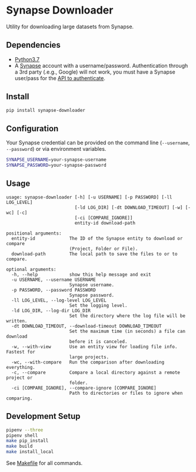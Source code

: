 # Synapse Downloader

Utility for downloading large datasets from Synapse.

## Dependencies

- [Python3.7](https://www.python.org/)
- A [Synapse](https://www.synapse.org/) account with a username/password. Authentication through a 3rd party (.e.g., Google) will not work, you must have a Synapse user/pass for the [API to authenticate](http://docs.synapse.org/python/#connecting-to-synapse).

## Install

```bash
pip install synapse-downloader
```

## Configuration

Your Synapse credential can be provided on the command line (`--username`, `--password`) or via environment variables.

```bash
SYNAPSE_USERNAME=your-synapse-username
SYNAPSE_PASSWORD=your-synapse-password
```

## Usage

```text
usage: synapse-downloader [-h] [-u USERNAME] [-p PASSWORD] [-ll LOG_LEVEL]
                          [-ld LOG_DIR] [-dt DOWNLOAD_TIMEOUT] [-w] [-wc] [-c]
                          [-ci [COMPARE_IGNORE]]
                          entity-id download-path

positional arguments:
  entity-id             The ID of the Synapse entity to download or compare
                        (Project, Folder or File).
  download-path         The local path to save the files to or to compare.

optional arguments:
  -h, --help            show this help message and exit
  -u USERNAME, --username USERNAME
                        Synapse username.
  -p PASSWORD, --password PASSWORD
                        Synapse password.
  -ll LOG_LEVEL, --log-level LOG_LEVEL
                        Set the logging level.
  -ld LOG_DIR, --log-dir LOG_DIR
                        Set the directory where the log file will be written.
  -dt DOWNLOAD_TIMEOUT, --download-timeout DOWNLOAD_TIMEOUT
                        Set the maximum time (in seconds) a file can download
                        before it is canceled.
  -w, --with-view       Use an entity view for loading file info. Fastest for
                        large projects.
  -wc, --with-compare   Run the comparison after downloading everything.
  -c, --compare         Compare a local directory against a remote project or
                        folder.
  -ci [COMPARE_IGNORE], --compare-ignore [COMPARE_IGNORE]
                        Path to directories or files to ignore when comparing.

```

## Development Setup

```bash
pipenv --three
pipenv shell
make pip_install
make build
make install_local
```
See [Makefile](Makefile) for all commands.
